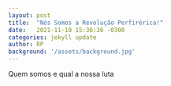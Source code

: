 ```yaml
---
layout: post
title:  "Nós Somos a Revolução Perfirérica!"
date:   2021-11-10 15:36:36 -0300
categories: jekyll update
author: RP
background: '/assets/background.jpg'
---
```

Quem somos e qual a nossa luta


